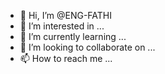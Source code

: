 - 👋 Hi, I’m @ENG-FATHI
- 👀 I’m interested in ...
- 🌱 I’m currently learning ...
- 💞️ I’m looking to collaborate on ...
- 📫 How to reach me ...

<!---
ENG-FATHI/ENG-FATHI is a ✨ special ✨ repository because its `README.md` (this file) appears on your GitHub profile.
You can click the Preview link to take a look at your changes.
--->
